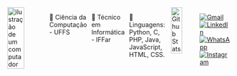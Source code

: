 <div style="display: flex; align-items: flex-start; gap: 10px;">
<img src="https://raw.githubusercontent.com/MicaelliMedeiros/micaellimedeiros/master/image/computer-illustration.png" alt="ilustração de um computador" width="45%" align="right" margin="10px">

<p align="left"> 
    🦋 Ciência da Computação - UFFS
</p>
<p align="left">    
    🦋 Técnico em Informática - IFFar
</p>

<p align="left">
  🌹 Linguagens: Python, C, PHP, Java, JavaScript, HTML, CSS.
</p>

<img align="left" src="https://github-readme-stats.vercel.app/api?username=ThailaSchmidt&theme=midnight-purple&hide_border=false&include_all_commits=true" width= "49%"  style="margin-bottom: 10px;" alt="Github Stats"/>

<p align="left">
  <a href="https://mail.google.com/mail/u/0/#inbox?compose=jrjtXSntfgZZNrQGHShjGMTSzWKPMLRFfJqZMmtqxGxmVNFvGxxGsQHwMZpqQHZzZJKXChXr" title="Gmail" text-decoration= "none">
    <img src="https://img.shields.io/badge/-Gmail-FF0000?style=flat-square&labelColor=FF0000&logo=gmail&logoColor=white" alt="Gmail"/>
  </a>
  <a href="https://www.linkedin.com/in/thaila-schmidt-39a2301b2/" title="LinkedIn" text-decoration= "none" >
    <img src="https://img.shields.io/badge/-Linkedin-0e76a8?style=flat-square&logo=Linkedin&logoColor=white" alt="LinkedIn"/>
  </a>
  <a href="https://wa.me/qr/YJ7W4ANX3DT7J1" title="WhatsApp" text-decoration= "none" >
    <img src="https://img.shields.io/badge/-WhatsApp-25d366?style=flat-square&labelColor=25d366&logo=whatsapp&logoColor=white" alt="WhatsApp"/>
  </a>
  <a href="https://www.instagram.com/t.hailx/" title="Instagram" text-decoration= "none">
    <img src="https://img.shields.io/badge/-Instagram-DF0174?style=flat-square&labelColor=DF0174&logo=instagram&logoColor=white" alt="Instagram"/>
  </a>
</p>


